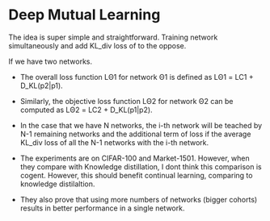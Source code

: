 # Deep Mutual Learning
The idea is super simple and straightforward. 
Training network simultaneously and add KL_div loss of to the oppose.

If we have two networks.

- The overall loss function LΘ1
for network Θ1 is defined as
LΘ1 = LC1 + D_KL(p2|p1).
- Similarly, the objective loss function LΘ2
for network Θ2 can be computed as
LΘ2 = LC2 + D_KL(p1|p2).

- In the case that we have N networks, the i-th network will be teached by N-1 remaining networks and the additional 
term of loss if the average KL_div loss of all the N-1 networks with the i-th network.

- The experiments are on CIFAR-100 and Market-1501. However, when they compare with Knowledge distillation, I dont think this comparison
is cogent. However, this should benefit continual learning, comparing to knowledge distilaltion.

- They also prove that using more numbers of networks (bigger cohorts) results in better performance in a single network.

